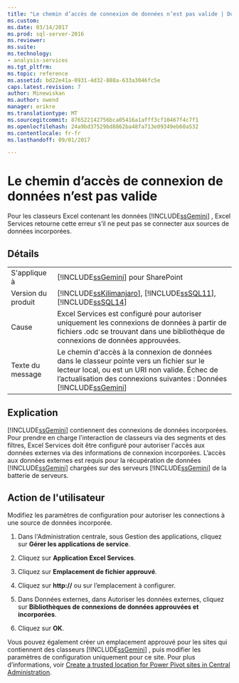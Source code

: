 ```yaml
---
title: "Le chemin d’accès de connexion de données n’est pas valide | Documents Microsoft"
ms.custom: 
ms.date: 03/14/2017
ms.prod: sql-server-2016
ms.reviewer: 
ms.suite: 
ms.technology:
- analysis-services
ms.tgt_pltfrm: 
ms.topic: reference
ms.assetid: bd22e41a-0931-4d32-888a-633a3046fc5e
caps.latest.revision: 7
author: Minewiskan
ms.author: owend
manager: erikre
ms.translationtype: MT
ms.sourcegitcommit: 876522142756bca05416a1afff3cf10467f4c7f1
ms.openlocfilehash: 24a9bd37529bd8862ba48fa713e09349eb60a532
ms.contentlocale: fr-fr
ms.lasthandoff: 09/01/2017

---
```

# <a name="the-data-connection-path-is-invalid"></a>Le chemin d’accès de connexion de données n’est pas valide
  Pour les classeurs Excel contenant les données [!INCLUDE[ssGemini](../../includes/ssgemini-md.md)] , Excel Services retourne cette erreur s’il ne peut pas se connecter aux sources de données incorporées.  
  
## <a name="details"></a>Détails  
  
|||  
|-|-|  
|S'applique à|[!INCLUDE[ssGemini](../../includes/ssgemini-md.md)] pour SharePoint|  
|Version du produit|[!INCLUDE[ssKilimanjaro](../../includes/sskilimanjaro-md.md)], [!INCLUDE[ssSQL11](../../includes/sssql11-md.md)], [!INCLUDE[ssSQL14](../../includes/sssql14-md.md)]|  
|Cause|Excel Services est configuré pour autoriser uniquement les connexions de données à partir de fichiers .odc se trouvant dans une bibliothèque de connexions de données approuvées.|  
|Texte du message|Le chemin d'accès à la connexion de données dans le classeur pointe vers un fichier sur le lecteur local, ou est un URI non valide. Échec de l’actualisation des connexions suivantes : Données [!INCLUDE[ssGemini](../../includes/ssgemini-md.md)]|  
  
## <a name="explanation"></a>Explication  
 [!INCLUDE[ssGemini](../../includes/ssgemini-md.md)] contiennent des connexions de données incorporées. Pour prendre en charge l'interaction de classeurs via des segments et des filtres, Excel Services doit être configuré pour autoriser l'accès aux données externes via des informations de connexion incorporées. L’accès aux données externes est requis pour la récupération de données [!INCLUDE[ssGemini](../../includes/ssgemini-md.md)] chargées sur des serveurs [!INCLUDE[ssGemini](../../includes/ssgemini-md.md)] de la batterie de serveurs.  
  
## <a name="user-action"></a>Action de l'utilisateur  
 Modifiez les paramètres de configuration pour autoriser les connections à une source de données incorporée.  
  
1.  Dans l'Administration centrale, sous Gestion des applications, cliquez sur **Gérer les applications de service**.  
  
2.  Cliquez sur **Application Excel Services**.  
  
3.  Cliquez sur **Emplacement de fichier approuvé**.  
  
4.  Cliquez sur **http://** ou sur l’emplacement à configurer.  
  
5.  Dans Données externes, dans Autoriser les données externes, cliquez sur **Bibliothèques de connexions de données approuvées et incorporées**.  
  
6.  Cliquez sur **OK**.  
  
 Vous pouvez également créer un emplacement approuvé pour les sites qui contiennent des classeurs [!INCLUDE[ssGemini](../../includes/ssgemini-md.md)] , puis modifier les paramètres de configuration uniquement pour ce site. Pour plus d’informations, voir [Create a trusted location for Power Pivot sites in Central Administration](../../analysis-services/power-pivot-sharepoint/create-a-trusted-location-for-power-pivot-sites-in-central-administration.md).  
  
  
